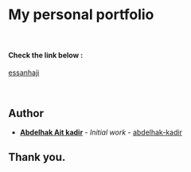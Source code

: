 # My personal portfolio

<br>

#### Check the link below :

[essanhaji](https://abdelhak-kadir.github.io)

<br>

## Author

- **[Abdelhak Ait kadir](https://abdelhak-kadir.github.io)** - _Initial work_ - [abdelhak-kadir](https://github.com/abdelhak-kadir)

## Thank you.
